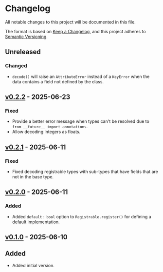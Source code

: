 # Changelog

All notable changes to this project will be documented in this file.

The format is based on [Keep a Changelog](https://keepachangelog.com/en/1.0.0/),
and this project adheres to [Semantic Versioning](https://semver.org/spec/v2.0.0.html).

## Unreleased

### Changed

- `decode()` will raise an `AttributeError` instead of a `KeyError` when the data contains a field not defined by the class.

## [v0.2.2](https://github.com/epwalsh/dataclass-extensions/releases/tag/v0.2.2) - 2025-06-23

### Fixed

- Provide a better error message when types can't be resolved due to `from __future__ import annotations`.
- Allow decoding integers as floats.

## [v0.2.1](https://github.com/epwalsh/dataclass-extensions/releases/tag/v0.2.1) - 2025-06-11

### Fixed

- Fixed decoding registrable types with sub-types that have fields that are not in the base type.

## [v0.2.0](https://github.com/epwalsh/dataclass-extensions/releases/tag/v0.2.0) - 2025-06-11

### Added

- Added `default: bool` option to `Registrable.register()` for defining a default implementation.

## [v0.1.0](https://github.com/epwalsh/dataclass-extensions/releases/tag/v0.1.0) - 2025-06-10

## Added

- Added initial version.
